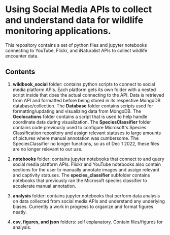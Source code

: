 # Using Social Media APIs to collect and understand data for wildlife monitoring applications.

This repository contains a set of python files and jupyter notebooks connecting to YouTube, Flickr, and iNaturalist APIs to collect wildlife encounter data. 

## Contents

1. **wildbook_social** folder: contains python scripts to connect to social media platform APIs. Each platform gets its own folder with a nested script inside that does the actual connecting to the API. Data is retrieved from API and formatted before being stored in its respective MongoDB database/collection. The **Database** folder contains scripts used for formatting/updating and visualizing data from MongoDB. The **Geolocations** folder contains a script that is used to help handle coordinate data during visualization. The **SpeciesClassifier** folder contains code previously used to configure Microsoft's Species Classification repository and assign relevant statuses to large amounts of pictures where manual annotation was cumbersome. The SpeciesClassifier no longer functions, so as of Dec 1 2022, these files are no longer relevant to our use. 

2. **notebooks** folder: contains jupyter notebooks that connect to and query social media platform APIs. Flickr and YouTube notebooks also contain sections for the user to manually annotate images and assign relevant and captivity statuses. The **species_classifier** subfolder contains notebooks that previously ran the Microsoft species classifier to accelerate manual annotation. 

3. **analysis** folder: contains jupyter notebooks that perform data analysis on data collected from social media APIs and understand any underlying biases. Currently a work in progress to organize and format figures neatly. 

4. **csv, figures, and json** folders: self explanatory. Contain files/figures for analysis.  
